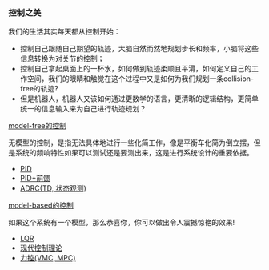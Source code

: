 ### 控制之美

我们的生活其实每天都从控制开始：

* 控制自己跟随自己期望的轨迹，大脑自然而然地规划步长和频率，小脑将这些信息转换为对关节的控制；
* 控制自己拿起桌面上的一杯水，如何做到轨迹柔顺且平滑，如何定义自己的工作空间，我们的眼睛和触觉在这个过程中又是如何为我们规划一条collision-free的轨迹?
* 但是机器人，机器人又该如何通过更数学的语言，更清晰的逻辑结构，更简单统一的信息输入来为自己进行轨迹规划？

[model-free的控制]()

无模型的控制，是指无法具体地进行一些化简工作，像是平衡车化简为倒立摆，但是系统的频响特性如果可以测试还是要测出来，这是进行系统设计的重要依据。

* [PID]()
* [PID+前馈]()
* [ADRC(TD, 状态观测)]()

[model-based的控制]()

如果这个系统有一个模型，那么恭喜你，你可以做出令人震撼惊艳的效果!

* [LQR]()
* [现代控制理论]()
* [力控(VMC, MPC)]()
